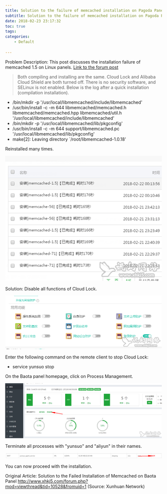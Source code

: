 ```yaml
---
title: Solution to the failure of memcached installation on Pagoda Panel
subtitle: Solution to the failure of memcached installation on Pagoda Panel
date: 2018-02-23 23:17:32
toc: true
tags: 
categories: 
    - Default

---
```


Problem Description:
This post discusses the installation failure of memcached 1.5 on Linux panels. [Link to the forum post](https://www.bt.cn/bbs/forum.php?mod=viewthread&tid=11080&extra=)

> Both compiling and installing are the same. Cloud Lock and Alibaba Cloud Shield are both turned off. There is no security software, and SELinux is not enabled. Below is the log after a quick installation (compilation installation).

- /bin/mkdir -p '/usr/local/libmemcached/include/libmemcached'
- /usr/bin/install -c -m 644 libmemcached/memcached.h libmemcached/memcached.hpp libmemcached/util.h '/usr/local/libmemcached/include/libmemcached'
- /bin/mkdir -p '/usr/local/libmemcached/lib/pkgconfig'
- /usr/bin/install -c -m 644 support/libmemcached.pc '/usr/local/libmemcached/lib/pkgconfig'
- make[2]: Leaving directory `/root/libmemcached-1.0.18'

Reinstalled many times.

![img](https://raw.githubusercontent.com/eric-gitta-moore/eric-gitta-moore.github.io/main/static/images/d4efd20a5a074f32abf04190647dc2d9.png)

Solution:
Disable all functions of Cloud Lock.

![img](https://raw.githubusercontent.com/eric-gitta-moore/eric-gitta-moore.github.io/main/static/images/76d1a8c0aee09071e12bba486c4d7f84.png)

Enter the following command on the remote client to stop Cloud Lock:

- service yunsuo stop

On the Baota panel homepage, click on Process Management.

![img](https://raw.githubusercontent.com/eric-gitta-moore/eric-gitta-moore.github.io/main/static/images/2b001aa4a8a6faaf0739e461d44a4989.png)

Terminate all processes with "yunsuo" and "aliyun" in their names.

![img](https://raw.githubusercontent.com/eric-gitta-moore/eric-gitta-moore.github.io/main/static/images/3f4187e62da8ffb19b6f0c4cef235bf7.png)

You can now proceed with the installation.

Original Article:
Solution to the Failed Installation of Memcached on Baota Panel
http://www.xhkj5.com/forum.php?mod=viewthread&tid=10528&fromuid=1
(Source: Xunhuan Network)
